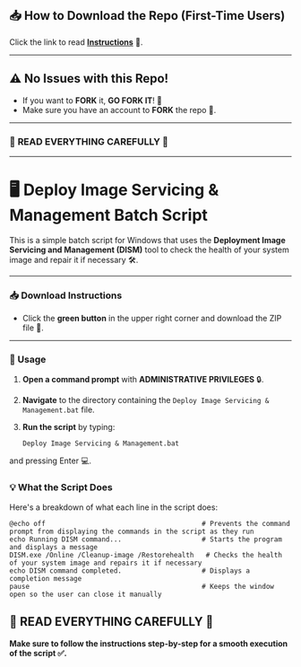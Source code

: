 ## 📥 How to Download the Repo (First-Time Users)

Click the link to read [**Instructions**](https://www.gitprojects.fnbubbles420.org/how-to-download-repos) 📄.

---

## ⚠️ No Issues with this Repo!

- If you want to **FORK** it, **GO FORK IT**! 🍴
- Make sure you have an account to **FORK** the repo 🔐.

---

### 🚨 **READ EVERYTHING CAREFULLY** 🚨

---

# 🖥️ Deploy Image Servicing & Management Batch Script

This is a simple batch script for Windows that uses the **Deployment Image Servicing and Management (DISM)** tool to check the health of your system image and repair it if necessary 🛠️.

---

### 📥 Download Instructions

- Click the **green button** in the upper right corner and download the ZIP file 📂.

---

### 🚀 Usage

1. **Open a command prompt** with **ADMINISTRATIVE PRIVILEGES** 🔒.
2. **Navigate** to the directory containing the `Deploy Image Servicing & Management.bat` file.
3. **Run the script** by typing:

   ```
   Deploy Image Servicing & Management.bat
   ```
and pressing Enter 💻.

### 💡 What the Script Does

Here's a breakdown of what each line in the script does:

```
@echo off                                       # Prevents the command prompt from displaying the commands in the script as they run
echo Running DISM command...                    # Starts the program and displays a message
DISM.exe /Online /Cleanup-image /Restorehealth   # Checks the health of your system image and repairs it if necessary
echo DISM command completed.                    # Displays a completion message
pause                                           # Keeps the window open so the user can close it manually
```

## 🚨 READ EVERYTHING CAREFULLY 🚨

**Make sure to follow the instructions step-by-step for a smooth execution of the script ✅.**
